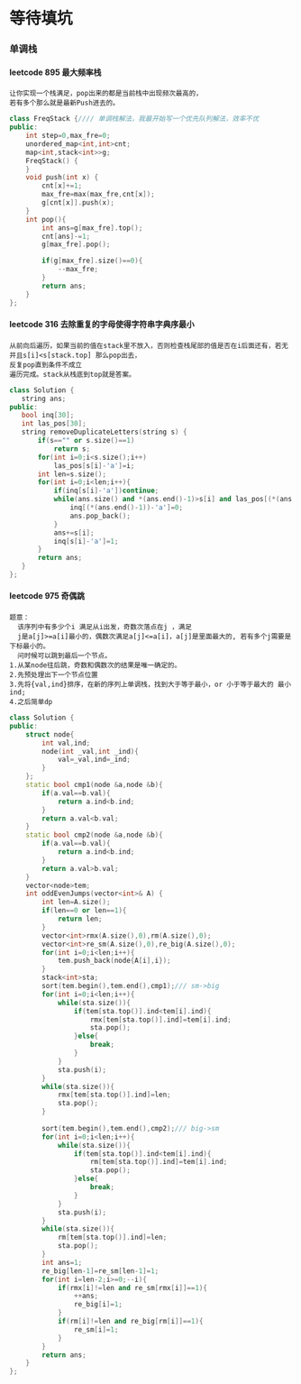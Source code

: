 等待填坑
===============

### 单调栈<br>


#### leetcode 895 最大频率栈<br>
    让你实现一个栈满足，pop出来的都是当前栈中出现频次最高的，
    若有多个那么就是最新Push进去的。
``` c++
class FreqStack {//// 单调栈解法，我最开始写一个优先队列解法，效率不优
public:
    int step=0,max_fre=0;
    unordered_map<int,int>cnt;
    map<int,stack<int>>g;
    FreqStack() {
    }
    void push(int x) {  
        cnt[x]+=1;
        max_fre=max(max_fre,cnt[x]);
        g[cnt[x]].push(x);
    }
    int pop(){
        int ans=g[max_fre].top();
        cnt[ans]-=1;
        g[max_fre].pop();

        if(g[max_fre].size()==0){
            --max_fre;
        }
        return ans;
    }
};


```
    

#### leetcode 316 去除重复的字母使得字符串字典序最小<br>
    从前向后遍历，如果当前的值在stack里不放入，否则检查栈尾部的值是否在i后面还有，若无并且s[i]<s[stack.top] 那么pop出去，
    反复pop直到条件不成立
    遍历完成。stack从栈底到top就是答案。
 ```c++
class Solution {
    string ans;
public:
    bool inq[30];
    int las_pos[30];
    string removeDuplicateLetters(string s) {
        if(s=="" or s.size()==1)
            return s;
        for(int i=0;i<s.size();i++)
            las_pos[s[i]-'a']=i;
        int len=s.size();
        for(int i=0;i<len;i++){
            if(inq[s[i]-'a'])continue;
            while(ans.size() and *(ans.end()-1)>s[i] and las_pos[(*(ans.end()-1))-'a']>i){
                inq[(*(ans.end()-1))-'a']=0;
                ans.pop_back();
            }
            ans+=s[i];
            inq[s[i]-'a']=1;
        }
        return ans;
    }
};
```

#### leetcode 975 奇偶跳<br>
    题意：
      该序列中有多少个i 满足从i出发，奇数次落点在j ，满足
      j是a[j]>=a[i]最小的，偶数次满足a[j]<=a[i]，a[j]是里面最大的, 若有多个j需要是下标最小的。
      问时候可以跳到最后一个节点。
    1.从某node往后跳，奇数和偶数次的结果是唯一确定的。
    2.先预处理出下一个节点位置
    3.先将{val,ind}排序，在新的序列上单调栈，找到大于等于最小，or 小于等于最大的 最小ind;
    4.之后简单dp
```c++
class Solution {
public:
    struct node{
        int val,ind;
        node(int _val,int _ind){
            val=_val,ind=_ind;
        }
    };
    static bool cmp1(node &a,node &b){
        if(a.val==b.val){
            return a.ind<b.ind;
        }
        return a.val<b.val;
    }
    static bool cmp2(node &a,node &b){
        if(a.val==b.val){
            return a.ind<b.ind;
        }
        return a.val>b.val;
    }
    vector<node>tem;
    int oddEvenJumps(vector<int>& A) {
        int len=A.size();
        if(len==0 or len==1){
            return len;
        }
        vector<int>rmx(A.size(),0),rm(A.size(),0);
        vector<int>re_sm(A.size(),0),re_big(A.size(),0);
        for(int i=0;i<len;i++){
            tem.push_back(node{A[i],i});
        }
        stack<int>sta;
        sort(tem.begin(),tem.end(),cmp1);/// sm->big
        for(int i=0;i<len;i++){
            while(sta.size()){
                if(tem[sta.top()].ind<tem[i].ind){
                    rmx[tem[sta.top()].ind]=tem[i].ind;
                    sta.pop();
                }else{
                    break;
                }
            }
            sta.push(i);
        }
        while(sta.size()){
            rmx[tem[sta.top()].ind]=len;
            sta.pop();
        }
        
        sort(tem.begin(),tem.end(),cmp2);/// big->sm
        for(int i=0;i<len;i++){
            while(sta.size()){
                if(tem[sta.top()].ind<tem[i].ind){
                    rm[tem[sta.top()].ind]=tem[i].ind;
                    sta.pop();
                }else{
                    break;
                }
            }
            sta.push(i);
        }
        while(sta.size()){
            rm[tem[sta.top()].ind]=len;
            sta.pop();
        }
        int ans=1;
        re_big[len-1]=re_sm[len-1]=1;
        for(int i=len-2;i>=0;--i){
            if(rmx[i]!=len and re_sm[rmx[i]]==1){
                ++ans;
                re_big[i]=1;
            }
            if(rm[i]!=len and re_big[rm[i]]==1){
                re_sm[i]=1;
            }
        }
        return ans;
    }
};

```

